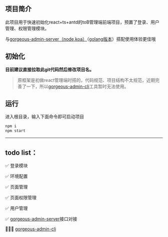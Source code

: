 ## 项目简介

此项目用于快速初始化react+ts+antd的toB管理端前端项目，预置了登录、用户管理、权限管理模块。

与[gorgeous-admin-server（node,koa）](https://github.com/zhuhengtan/gorgeous-admin-server)（[golang版本](https://github.com/CryBecase/gorgeous-admin-server-cli)）搭配使用体验更佳哦

## 初始化
**目前建议直接拉取此git代码然后修改项目名。**

>原框架是初做react管理端时搭的，代码规范、项目结构不太规范，近期完善了一下，所以[gorgeous-admin-cli](https://github.com/zhuhengtan/gorgeous-admin-cli)工具暂时无法使用。

## 运行

进入根目录，输入下面命令即可启动项目

```bash
npm i
npm start
```

---------
## todo list：

✅ 登录模块

✅ 环境配置

✅ 页面管理

✅ 页面权限管理

✅ 用户管理

✅ [gorgeous-admin-server](https://github.com/zhuhengtan/gorgeous-admin-server)接口对接

👨🏻‍💻 [gorgeous-admin-cli](https://github.com/zhuhengtan/gorgeous-admin-cli)
